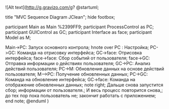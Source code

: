 ![Alt text](http://g.gravizo.com/g?
@startuml;

title "MVC Sequence Diagram JClean";
hide footbox;

participant Main as Main %2399FF9;
participant ProcessControl as PC;
participant GUIControl as GC;
participant Interface as face;
participant Model as M;

Main->PC: Запуск основного контрола;
hnote over PC : Настройка;
PC->GC: Команда на отрисовку интерфейса;
GC->face: Отрисовка интерфейса;
face->face: Сбор событий от пользователя;
face->GC: Отправка информации о действиях пользователя;
GC->PC: Анализ действий пользователя;
PC->M: Обновление данных на основе действий пользователя;
M-->PC: Получение обновленных данных;
PC->GC: Команда на обновление интерфейса;
GC->face: Команда на отображение обновленных данных;
note right;
Дальше снова запустится сбор;
информации от пользователя.;
И весь процесс повторится снова,;
до тех пор пока пользователь не;
закончит работать с приложением;
end note;
@enduml
)
